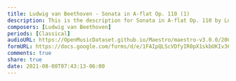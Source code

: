 ```yaml
---
title: Ludwig van Beethoven - Sonata in A-flat Op. 110 (1)
description: This is the description for Sonata in A-flat Op. 110 by Ludwig van Beethoven
composers: [Ludwig van Beethoven]
periods: [Classical]
audioURL: https://OpenMusicDataset.github.io/Maestro/maestro-v3.0.0/2004/MIDI-Unprocessed_XP_01_R1_2004_01-02_ORIG_MID--AUDIO_01_R1_2004_02_Track02_wav.midi
formURL: https://docs.google.com/forms/d/e/1FAIpQLScVDfyIR0pX1skbUKIv36bX6Qod7BNmpmuo33GZGWP6v6b9TQ/viewform
comments: true
share: true
date: 2021-08-08T07:43:13-06:00
---
```

